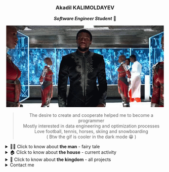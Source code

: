 <div align="center">

### Akadil KALIMOLDAYEV 

***Software Engineer Student*** 📝
  
![BlackPanther](https://github.com/Akadil/Akadil/blob/main/t-challa-black-panther.gif)
  
> The desire to create and cooperate helped me to become a programmer \
> Mostly interested in data engineering and optimization processes  \
> Love football, tennis, horses, skiing and snowboarding \
> ( Btw the gif is cooler in the dark mode 😁 )

<div align="left">

<details>
<summary> 👨‍🦱 Click to know about <b>the man</b> - fairy tale </summary>

- ---
Once upon a time, in a far-off kingdom, there was a young man who loved to solve problems. He used to ask his aunts and uncles to give him mathematical problems, so that he can spend his time solving them. 

One day, he was working on his job and stumbled upon a very boring, long and repetitive task. It was a task that even a child could do, but still was important and needed responsibility. So while doing the task, he noticed that each part of the task could be done by code. He just had to solve the problem of how to do it

He was thrilled. He had always wanted to solve the hardest problems ever existed. And now he knew what to do. Use the power of programming to solve the "work process optimization" problems and many more 

> Very short ending haha, but the story was written in the very beginning stage. So I don't have a complete picture or clear understanding of what I am going to do, but I have direction and I am willing to work in related directions
- ---
</details>
  
<details>
  <summary> 🏠 Click to know about <b>the house</b> - current activity </summary>

- --- 
- 🖌 Working on [Cub3d project](https://github.com/Akadil/42project_cub3d) (Create a first person view game)
- 🧠 Solving the [Leetcode](https://github.com/Akadil/leetcode) problems: 2 hard, 16 medium, 23 easy
- ---

</details>
  
<details>
<summary> 🏰 Click to know about <b>the kingdom</b> - all projects </summary>

- ---
- 🗼 Ecole 42 in Paris [Link](https://github.com/Akadil/42Projects) 
- 🏫 Bachelor: Math&Computer&Physics sciences
- ---
  
</details>

<details>
<summary> Contact me </summary>
  
  - ---
  - Gmail: akadil.kalimoldayev@gmail.com
  - Linkedin: [Akadil Kalimoldayev](https://www.linkedin.com/in/akadil-kalimoldayev-533b99199/)
  - Insta: [@akadilkalimoldayev](https://www.instagram.com/akadilkalimoldayev/)
  - ---

</details>
</div>
